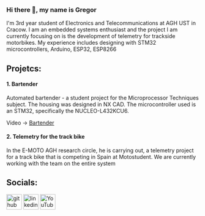 ### Hi there 👋, my name is Gregor
 I'm 3rd year student of Electronics and Telecommunications at AGH UST in Cracow. I am an embedded systems enthusiast and the project I am currently focusing on is the development of telemetry for trackside motorbikes. My experience includes designing with STM32 microcontrollers, Arduino, ESP32, ESP8266

<h2> Projetcs: </h2>

#### 1. Bartender

Automated bartender - a student project for the Microprocessor Techniques subject. The housing was designed in NX CAD. The microcontroller used is an STM32, specifically the NUCLEO-L432KCU6. 

Video -> [Bartender](https://www.youtube.com/watch?v=WFLCYr9CgAI)




#### 2. Telemetry for the track bike

In the E-MOTO AGH research circle, he is carrying out, a telemetry project for a track bike that is competing in Spain at Motostudent. We are currently working with the team on the entire system

<h2> Socials: </h2>

[<img src='https://cdn.jsdelivr.net/npm/simple-icons@3.0.1/icons/github.svg' alt='github' height='40'>](https://github.com/grzeniux)  [<img src='https://cdn.jsdelivr.net/npm/simple-icons@3.0.1/icons/linkedin.svg' alt='linkedin' height='40'>](https://www.linkedin.com/in/gpustelnik/)  [<img src='https://cdn.jsdelivr.net/npm/simple-icons@3.0.1/icons/youtube.svg' alt='YouTube' height='40'>](https://www.youtube.com/channel/UChZ_MKlDBVVF6zyxr7hbwjQ)  

